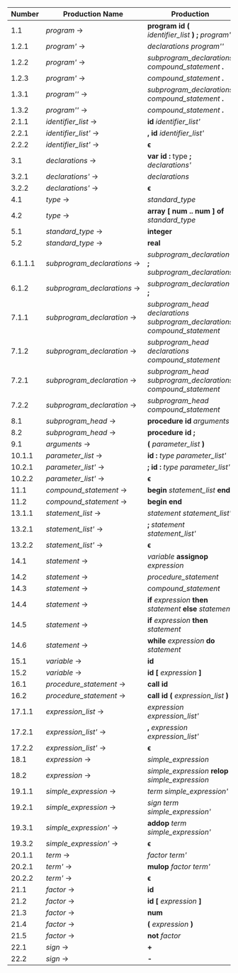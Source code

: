 | Number       | Production Name             | Production |
|--------------|-----------------------------|------------|
|  1.1         | *program* →                 | **program** **id** **(** *identifier_list* **)** **;** *program'* |
|  1.2.1       | *program'* →                | *declarations* *program''* |
|  1.2.2       | *program'* →                | *subprogram_declarations* *compound_statement* **.** |
|  1.2.3       | *program'* →                | *compound_statement* **.** |
|  1.3.1       | *program''* →               | *subprogram_declarations* *compound_statement* **.** |
|  1.3.2       | *program''* →               | *compound_statement* **.** |
|  2.1.1       | *identifier_list* →         | **id** *identifier_list'* |
|  2.2.1       | *identifier_list'* →        | **,** **id** *identifier_list'* |
|  2.2.2       | *identifier_list'* →        | **ϵ**
|  3.1         | *declarations* →            | **var** **id** **:** type **;** *declarations'* |
|  3.2.1       | *declarations'* →           | *declarations* |
|  3.2.2       | *declarations'* →           | **ϵ** |
|  4.1         | *type* →                    | *standard_type* |
|  4.2         | *type* →                    | **array** **[** **num** **\.\.** **num** **]** **of** *standard_type* |
|  5.1         | *standard_type* →           | **integer** |
|  5.2         | *standard_type* →           | **real** |
|  6.1.1.1     | *subprogram_declarations* → | *subprogram_declaration* **;** *subprogram_declarations* |
|  6.1.2       | *subprogram_declarations* → | *subprogram_declaration* **;** |
|  7.1.1       | *subprogram_declaration* →  | *subprogram_head* *declarations* *subprogram_declarations* *compound_statement* |
|  7.1.2       | *subprogram_declaration* →  | *subprogram_head* *declarations* *compound_statement* |
|  7.2.1       | *subprogram_declaration* →  | *subprogram_head* *subprogram_declarations* *compound_statement* |
|  7.2.2       | *subprogram_declaration* →  | *subprogram_head* *compound_statement* |
|  8.1         | *subprogram_head* →         | **procedure** **id** *arguments* **;** |
|  8.2         | *subprogram_head* →         | **procedure** **id** **;** |
|  9.1         | *arguments* →               | **(** *parameter_list* **)** |
| 10.1.1       | *parameter_list* →          | **id** **:** *type* *parameter_list'* |
| 10.2.1       | *parameter_list'* →         | **;** **id** **:** *type* *parameter_list'* |
| 10.2.2       | *parameter_list'* →         | **ϵ** |
| 11.1         | *compound_statement* →      | **begin** *statement_list* **end** |
| 11.2         | *compound_statement* →      | **begin** **end** |
| 13.1.1       | *statement_list* →          | *statement* *statement_list'* |
| 13.2.1       | *statement_list'* →         | **;** *statement* *statement_list'* |
| 13.2.2       | *statement_list'* →         | **ϵ** |
| 14.1         | *statement* →               | *variable* **assignop** *expression* |
| 14.2         | *statement* →               | *procedure_statement* |
| 14.3         | *statement* →               | *compound_statement* |
| 14.4         | *statement* →               | **if** *expression* **then** *statement* **else** *statement* |
| 14.5         | *statement* →               | **if** *expression* **then** *statement* |
| 14.6         | *statement* →               | **while** *expression* **do** *statement* |
| 15.1         | *variable* →                | **id** |
| 15.2         | *variable* →                | **id** **[** *expression* **]** |
| 16.1         | *procedure_statement* →     | **call** **id** |
| 16.2         | *procedure_statement* →     | **call** **id** **(** *expression_list* **)** |
| 17.1.1       | *expression_list* →         | *expression* *expression_list'* |
| 17.2.1       | *expression_list'* →        | **,** *expression* *expression_list'* |
| 17.2.2       | *expression_list'* →        | **ϵ** |
| 18.1         | *expression* →              | *simple_expression* |
| 18.2         | *expression* →              | *simple_expression* **relop** *simple_expression* |
| 19.1.1       | *simple_expression* →       | *term* *simple_expression'* |
| 19.2.1       | *simple_expression* →       | *sign* *term* *simple_expression'* |
| 19.3.1       | *simple_expression'* →      | **addop** *term* *simple_expression'* |
| 19.3.2       | *simple_expression'* →      | **ϵ** |
| 20.1.1       | *term* →                    | *factor* *term'* |
| 20.2.1       | *term'* →                   | **mulop** *factor* *term'* |
| 20.2.2       | *term'* →                   | **ϵ** |
| 21.1         | *factor* →                  | **id** |
| 21.2         | *factor* →                  | **id** **[** *expression* **]** |
| 21.3         | *factor* →                  | **num** |
| 21.4         | *factor* →                  | **(** *expression* **)** |
| 21.5         | *factor* →                  | **not** *factor* |
| 22.1         | *sign* →                    | **+** |
| 22.2         | *sign* →                    | **-** |
